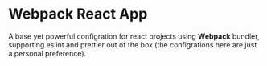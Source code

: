 # Webpack React App

A base yet powerful configration for react projects using **Webpack** bundler, supporting eslint and prettier out of the box (the configrations here are just a personal preference).
